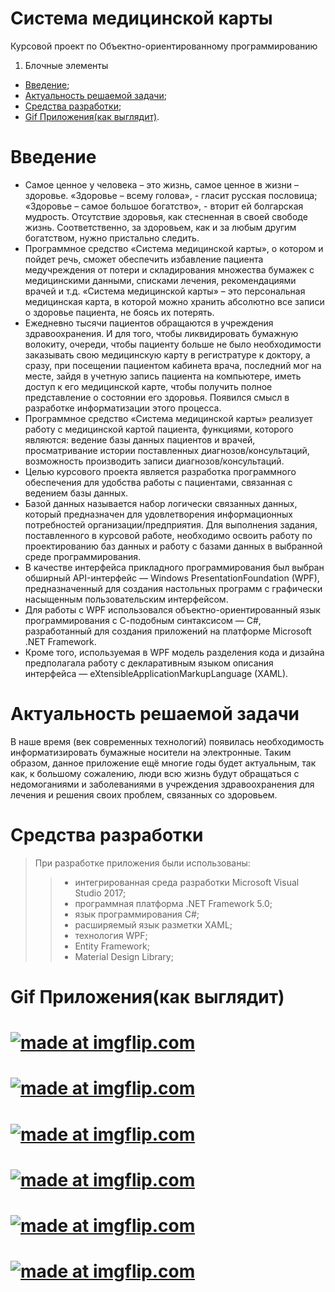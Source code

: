 # Система медицинской карты
Курсовой проект по Объектно-ориентированному программированию

1. Блочные элементы
 + [Введение](#Parag);
 + [Актуальность решаемой задачи](#Headers);
 + [Средства разработки](#Blockquotes);
 + [Gif Приложения(как выглядит)](#Lists).
 
# <a name="Parag"></a> Введение
 - 	Самое ценное у человека – это жизнь, самое ценное в жизни – здоровье. «Здоровье – всему голова», - гласит русская пословица; «Здоровье – самое большое богатство», - вторит ей болгарская мудрость. Отсутствие здоровья, как стесненная в своей свободе жизнь. Соответственно, за здоровьем, как и за любым другим богатством, нужно пристально следить.
 - 	 Программное средство «Система медицинской карты», о котором и пойдет речь, сможет обеспечить избавление пациента медучреждения от потери и складирования множества бумажек с медицинскими данными, списками лечения, рекомендациями врачей и т.д.
«Система медицинской карты» – это персональная медицинская карта, в которой можно хранить абсолютно все записи о здоровье пациента, не боясь их потерять.
 - 	Ежедневно тысячи пациентов обращаются в учреждения здравоохранения. И для того, чтобы ликвидировать бумажную волокиту, очереди,  чтобы пациенту больше не было необходимости заказывать свою  медицинскую карту в регистратуре к доктору, а  сразу, при посещении пациентом кабинета врача, последний мог на месте, зайдя в учетную запись пациента на компьютере,  иметь доступ к его медицинской карте, чтобы получить полное представление о состоянии его здоровья. Появился смысл в разработке информатизации этого процесса.
 - 	Программное средство «Система медицинской карты» реализует работу с медицинской картой пациента, функциями, которого являются: ведение базы данных пациентов и врачей, просматривание истории поставленных диагнозов/консультаций, возможность производить записи диагнозов/консультаций. 
 - 	Целью курсового проекта является разработка программного обеспечения для удобства работы с пациентами, связанная с ведением базы данных.
 - 	Базой данных называется набор логически связанных данных, который предназначен для удовлетворения информационных потребностей организации/предприятия. Для выполнения задания, поставленного в курсовой работе, необходимо освоить работу по проектированию баз данных и работу с базами данных в выбранной среде программирования.
 - 	В качестве интерфейса прикладного программирования был выбран обширный API-интерфейс — Windows PresentationFoundation (WPF), предназначенный для создания настольных программ с графически насыщенным пользовательским интерфейсом. 
 - 	Для работы с WPF использовался объектно-ориентированный язык программирования с С-подобным синтаксисом — С#, разработанный для создания приложений на платформе Microsoft .NET Framework. 
 - 	Кроме того, используемая в WPF модель разделения кода и дизайна предполагала работу с декларативным языком описания интерфейса — eXtensibleApplicationMarkupLanguage (XAML). 

#

# <a name="Headers"></a> Актуальность решаемой задачи
В наше время (век современных технологий) появилась необходимость информатизировать бумажные носители на электронные.
	Таким образом, данное приложение ещё многие годы будет актуальным, так как, к большому сожалению, люди всю жизнь будут обращаться с недомоганиями и заболеваниями в учреждения здравоохранения для лечения и решения своих проблем, связанных со здоровьем.

# <a name="#Blockquotes"></a> Средства разработки
> При разработке приложения были использованы:
>>  - 	 интегрированная среда разработки Microsoft Visual Studio 2017;
>>  - 	 программная платформа .NET Framework 5.0;
>>  - 	 язык программирования C#;
>>  - 	 расширяемый язык разметки XAML;
>>  - 	 технология WPF;
>>  - 	 Entity Framework;
>>  - 	 Material Design Library;
# <a name="Lists"></a>  Gif Приложения(как выглядит)
# <a href="https://imgflip.com/gif/2axs1u"><img src="https://i.imgflip.com/2axs1u.gif" title="made at imgflip.com"/></a>
# <a href="https://imgflip.com/gif/2axsg6"><img src="https://i.imgflip.com/2axsg6.gif" title="made at imgflip.com"/></a>
# <a href="https://imgflip.com/gif/2axsmh"><img src="https://i.imgflip.com/2axsmh.gif" title="made at imgflip.com"/></a>
# <a href="https://imgflip.com/gif/2axsru"><img src="https://i.imgflip.com/2axsru.gif" title="made at imgflip.com"/></a>
# <a href="https://imgflip.com/gif/2axsuq"><img src="https://i.imgflip.com/2axsuq.gif" title="made at imgflip.com"/></a>
# <a href="https://imgflip.com/gif/2axsxk"><img src="https://i.imgflip.com/2axsxk.gif" title="made at imgflip.com"/></a>
